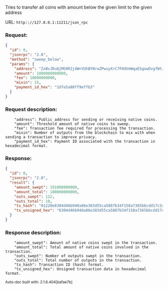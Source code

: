Tries to transfer all coins with amount below the given limit to the given address

URL: ```http:://127.0.0.1:11211/json_rpc```
### Request: 
```json
{
  "id": 0,
  "jsonrpc": "2.0",
  "method": "sweep_below",
  "params": {
    "address": "ZxBvJDuQjMG9R2j4WnYUhBYNrwZPwuyXrC7FHdVmWqaESgowDvgfWtiXeNGu8Px9B24pkmjsA39fzSSiEQG1ekB225ZnrMTBp",
    "amount": 1000000000000,
    "fee": 10000000000,
    "mixin": 15,
    "payment_id_hex": "1dfe5a88ff9effb3"
  }
}
```
### Request description: 
```
    "address": Public address for sending or receiving native coins.
    "amount": Threshold amount of native coins to sweep.
    "fee": Transaction fee required for processing the transaction.
    "mixin": Number of outputs from the blockchain to mix with when sending a transaction to improve privacy.
    "payment_id_hex": Payment ID associated with the transaction in hexadecimal format.

```
### Response: 
```json
{
  "id": 0,
  "jsonrpc": "2.0",
  "result": {
    "amount_swept": 101000000000,
    "amount_total": 100000000000,
    "outs_swept": 112,
    "outs_total": 10,
    "tx_hash": "01220e8304d46b940a86e383d55ca5887b34f158a7365bbcdd17c5a305814a93",
    "tx_unsigned_hex": "8304d46b940a86e383d55ca5887b34f158a7365bbcdd17c5a305814a9334f158a7368304d46b940a86e383d55ca5887b34f158a7365bbcdd17c5a305814a9334f158a736"
  }
}
```
### Response description: 
```
    "amount_swept": Amount of native coins swept in the transaction.
    "amount_total": Total amount of native coins involved in the transaction.
    "outs_swept": Number of outputs swept in the transaction.
    "outs_total": Total number of outputs in the transaction.
    "tx_hash": Transaction ID (hash) format.
    "tx_unsigned_hex": Unsigned transaction data in hexadecimal format.

```
<sub>Auto-doc built with: 2.1.6.404[bafae7b]</sub>